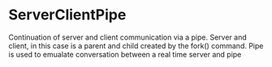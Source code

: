 # ServerClientPipe
Continuation of server and client communication via a pipe. Server and client, in this case is a parent and child created by the fork() command. Pipe is used to emualate conversation between a real time server and pipe
